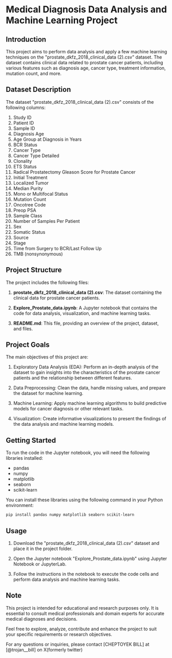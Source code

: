 # Medical Diagnosis Data Analysis and Machine Learning Project

## Introduction

This project aims to perform data analysis and apply a few machine learning techniques on the "prostate_dkfz_2018_clinical_data (2).csv" dataset. The dataset contains clinical data related to prostate cancer patients, including various features such as diagnosis age, cancer type, treatment information, mutation count, and more.

## Dataset Description

The dataset "prostate_dkfz_2018_clinical_data (2).csv" consists of the following columns:

1. Study ID
2. Patient ID
3. Sample ID
4. Diagnosis Age
5. Age Group at Diagnosis in Years
6. BCR Status
7. Cancer Type
8. Cancer Type Detailed
9. Clonality
10. ETS Status
11. Radical Prostatectomy Gleason Score for Prostate Cancer
12. Initial Treatment
13. Localized Tumor
14. Median Purity
15. Mono or Multifocal Status
16. Mutation Count
17. Oncotree Code
18. Preop PSA
19. Sample Class
20. Number of Samples Per Patient
21. Sex
22. Somatic Status
23. Source
24. Stage
25. Time from Surgery to BCR/Last Follow Up
26. TMB (nonsynonymous)

## Project Structure

The project includes the following files:

1. **prostate_dkfz_2018_clinical_data (2).csv**: The dataset containing the clinical data for prostate cancer patients.

2. **Explore_Prostate_data.ipynb**: A Jupyter notebook that contains the code for data analysis, visualization, and machine learning tasks.

3. **README.md**: This file, providing an overview of the project, dataset, and files.

## Project Goals

The main objectives of this project are:

1. Exploratory Data Analysis (EDA): Perform an in-depth analysis of the dataset to gain insights into the characteristics of the prostate cancer patients and the relationship between different features.

2. Data Preprocessing: Clean the data, handle missing values, and prepare the dataset for machine learning.

3. Machine Learning: Apply machine learning algorithms to build predictive models for cancer diagnosis or other relevant tasks.

4. Visualization: Create informative visualizations to present the findings of the data analysis and machine learning models.

## Getting Started

To run the code in the Jupyter notebook, you will need the following libraries installed:

- pandas
- numpy
- matplotlib
- seaborn
- scikit-learn

You can install these libraries using the following command in your Python environment:

```bash
pip install pandas numpy matplotlib seaborn scikit-learn
```

## Usage

1. Download the "prostate_dkfz_2018_clinical_data (2).csv" dataset and place it in the project folder.

2. Open the Jupyter notebook "Explore_Prostate_data.ipynb" using Jupyter Notebook or JupyterLab.

3. Follow the instructions in the notebook to execute the code cells and perform data analysis and machine learning tasks.

## Note

This project is intended for educational and research purposes only. It is essential to consult medical professionals and domain experts for accurate medical diagnoses and decisions.

Feel free to explore, analyze, contribute and enhance the project to suit your specific requirements or research objectives.

For any questions or inquiries, please contact [CHEPTOYEK BILL] at [@trojan__bill] on X(formerly twitter)
